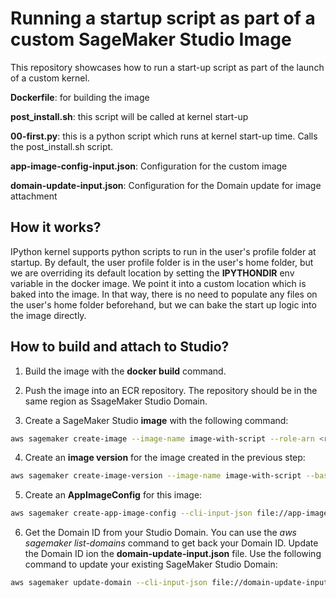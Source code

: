 # Running a startup script as part of a custom SageMaker Studio Image

This repository showcases how to run a start-up script as part of the launch of a custom kernel.

**Dockerfile**: for building the image

**post_install.sh**: this script will be called at kernel start-up

**00-first.py**: this is a python script which runs at kernel start-up time. Calls the post_install.sh script.

**app-image-config-input.json**: Configuration for the custom image

**domain-update-input.json**: Configuration for the Domain update for image attachment

## How it works?

IPython kernel supports python scripts to run in the user's profile folder at startup. By default, the user profile folder is in the user's home folder, but we are overriding its default location by setting the **IPYTHONDIR** env variable in the docker image. We point it into a custom location which is baked into the image. In that way, there is no need to populate any files on the user's home folder beforehand, but we can bake the start up logic into the image directly.

## How to build and attach to Studio?

1. Build the image with the **docker build** command.

2. Push the image into an ECR repository. The repository should be in the same region as SsageMaker Studio Domain.

3. Create a SageMaker Studio **image** with the following command:

```bash
aws sagemaker create-image --image-name image-with-script --role-arn <role-arn>
```

4. Create an **image version** for the image created in the previous step:

```bash
aws sagemaker create-image-version --image-name image-with-script --base-image <ecr repo arn>:latest
```

5. Create an **AppImageConfig** for this image:

```bash
aws sagemaker create-app-image-config --cli-input-json file://app-image-config-input.json
```

6. Get the Domain ID from your Studio Domain. You can use the *aws sagemaker list-domains* command to get back your Domain ID. Update the Domain ID ion the **domain-update-input.json** file. Use the following command to update your existing SageMaker Studio Domain:


```bash
aws sagemaker update-domain --cli-input-json file://domain-update-input.json
```


